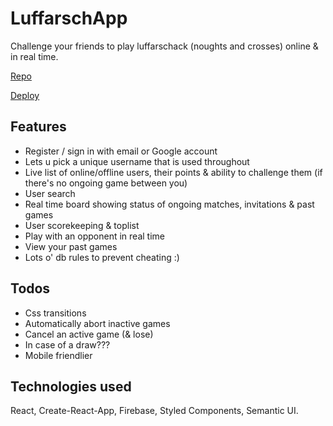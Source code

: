 # LuffarschApp

Challenge your friends to play luffarschack (noughts and crosses) online & in real time.

[Repo](https://github.com/jesperengstrom/luffarschapp)

[Deploy](http://jesperengstrom.se/luffarschapp/)

## Features

* Register / sign in with email or Google account
* Lets u pick a unique username that is used throughout
* Live list of online/offline users, their points & ability to challenge them (if there's no ongoing game between you)
* User search
* Real time board showing status of ongoing matches, invitations & past games
* User scorekeeping & toplist
* Play with an opponent in real time
* View your past games
* Lots o' db rules to prevent cheating :)

## Todos

* Css transitions
* Automatically abort inactive games
* Cancel an active game (& lose)
* In case of a draw???
* Mobile friendlier

## Technologies used

React, Create-React-App, Firebase, Styled Components, Semantic UI.



